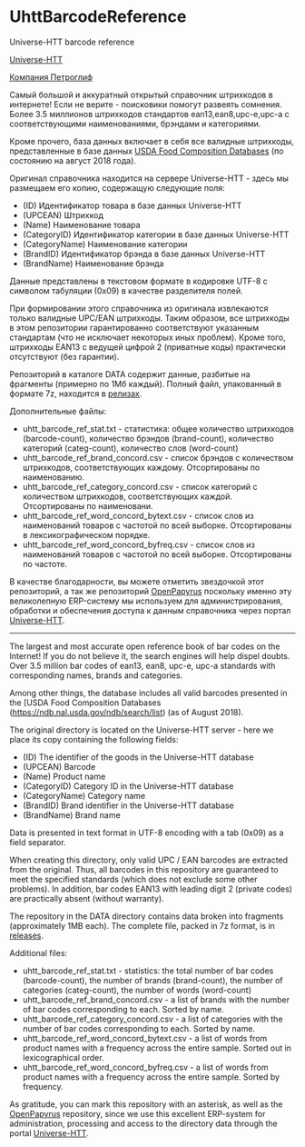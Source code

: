# UhttBarcodeReference
Universe-HTT barcode reference

[Universe-HTT](https://uhtt.ru)

[Компания Петроглиф](http://www.petroglif.ru)

Самый большой и аккуратный открытый справочник штрихкодов в интернете! Если не верите - поисковики помогут развеять сомнения.
Более 3.5 миллионов штрихкодов стандартов ean13,ean8,upc-e,upc-a с соответствующими наименованиями, брэндами и категориями.

Кроме прочего, база данных включает в себя все валидные штрихкоды, представленные в базе данных [USDA Food Composition Databases](https://ndb.nal.usda.gov/ndb/search/list) (по состоянию на август 2018 года).

Оригинал справочника находится на сервере Universe-HTT - здесь мы размещаем его копию, содержащую следующие поля:

* (ID) Идентификатор товара в базе данных Universe-HTT
* (UPCEAN) Штрихкод
* (Name) Наименование товара
* (CategoryID) Идентификатор категории в базе данных Universe-HTT
* (CategoryName) Наименование категории
* (BrandID) Идентификатор брэнда в базе данных Universe-HTT
* (BrandName) Наименование брэнда

Данные представлены в текстовом формате в кодировке UTF-8 с символом табуляции (0x09) в качестве разделителя полей.

При формировании этого справочника из оригинала извлекаются только валидные UPC/EAN штрихкоды. Таким образом, все
штрихкоды в этом репозитории гарантированно соответствуют указанным стандартам (что не исключает некоторых иных проблем).
Кроме того, штрихкоды EAN13 с ведущей цифрой 2 (приватные коды) практически отсутствуют (без гарантии).

Репозиторий в каталоге DATA содержит данные, разбитые на фрагменты (примерно по 1Мб каждый). Полный файл, упакованный в формате 7z, находится в [релизах](https://github.com/papyrussolution/UhttBarcodeReference/releases).

Дополнительные файлы:

* uhtt_barcode_ref_stat.txt - статистика: общее количество штрихкодов (barcode-count), количество брэндов (brand-count), количество категорий (categ-count), количество слов (word-count)
* uhtt_barcode_ref_brand_concord.csv - список брэндов с количеством штрихкодов, соответствующих каждому. Отсортированы по наименованию.
* uhtt_barcode_ref_category_concord.csv - список категорий с количеством штрихкодов, соответствующих каждой. Отсортированы по наименовани.
* uhtt_barcode_ref_word_concord_bytext.csv - список слов из наименований товаров с частотой по всей выборке. Отсортированы в лексикографическом порядке.
* uhtt_barcode_ref_word_concord_byfreq.csv - список слов из наименований товаров с частотой по всей выборке. Отсортированы по частоте.

В качестве благодарности, вы можете отметить звездочкой этот репозиторий, а так же репозиторий [OpenPapyrus](https://github.com/papyrussolution/OpenPapyrus) поскольку именно эту великолепную ERP-систему мы используем для администрирования, обработки и обеспечения доступа к данным справочника через портал [Universe-HTT](https://uhtt.ru).

---------------------------

The largest and most accurate open reference book of bar codes on the Internet! If you do not believe it, the search engines will help dispel doubts.
Over 3.5 million bar codes of ean13, ean8, upc-e, upc-a standards with corresponding names, brands and categories.

Among other things, the database includes all valid barcodes presented in the [USDA Food Composition Databases (https://ndb.nal.usda.gov/ndb/search/list) (as of August 2018).

The original directory is located on the Universe-HTT server - here we place its copy containing the following fields:

* (ID) The identifier of the goods in the Universe-HTT database
* (UPCEAN) Barcode
* (Name) Product name
* (CategoryID) Category ID in the Universe-HTT database
* (CategoryName) Category name
* (BrandID) Brand identifier in the Universe-HTT database
* (BrandName) Brand name

Data is presented in text format in UTF-8 encoding with a tab (0x09) as a field separator.

When creating this directory, only valid UPC / EAN barcodes are extracted from the original. Thus, all
barcodes in this repository are guaranteed to meet the specified standards (which does not exclude some other problems).
In addition, bar codes EAN13 with leading digit 2 (private codes) are practically absent (without warranty).

The repository in the DATA directory contains data broken into fragments (approximately 1MB each). The complete file, packed in 7z format, is in [releases](https://github.com/papyrussolution/UhttBarcodeReference/releases).

Additional files:

* uhtt_barcode_ref_stat.txt - statistics: the total number of bar codes (barcode-count), the number of brands (brand-count), the number of categories (categ-count), the number of words (word-count)
* uhtt_barcode_ref_brand_concord.csv - a list of brands with the number of bar codes corresponding to each. Sorted by name.
* uhtt_barcode_ref_category_concord.csv - a list of categories with the number of bar codes corresponding to each. Sorted by name.
* uhtt_barcode_ref_word_concord_bytext.csv - a list of words from product names with a frequency across the entire sample. Sorted out in lexicographical order.
* uhtt_barcode_ref_word_concord_byfreq.csv - a list of words from product names with a frequency across the entire sample. Sorted by frequency.

As gratitude, you can mark this repository with an asterisk, as well as the [OpenPapyrus](https://github.com/papyrussolution/OpenPapyrus) repository, since we use this excellent ERP-system for administration, processing and access to the directory data through the portal [Universe-HTT](https://uhtt.ru).
